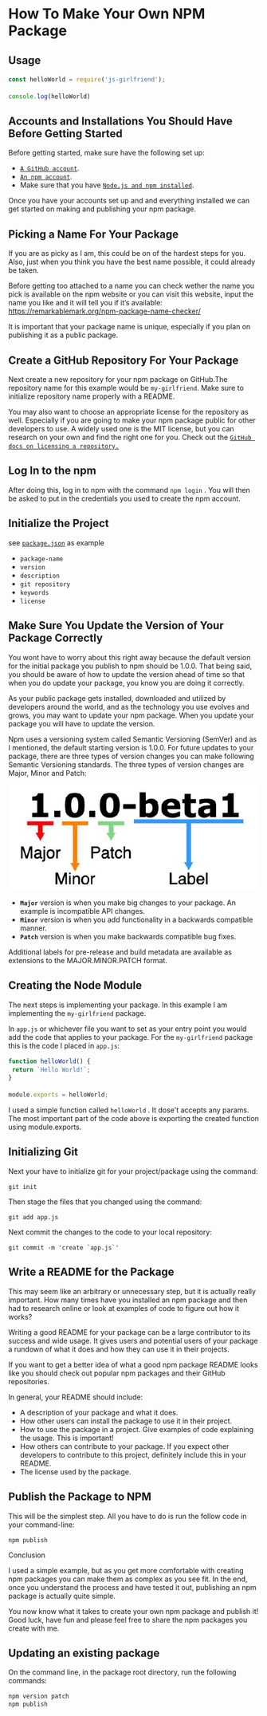 
# How To Make Your Own NPM Package

## Usage

```js
const helloWorld = require('js-girlfriend');

console.log(helloWorld)
```

## Accounts and Installations You Should Have Before Getting Started

Before getting started, make sure have the following set up:

- [`A GitHub account`](https://github.com/).
- [`An npm account`](https://www.npmjs.com/).
- Make sure that you have [`Node.js and npm installed`](https://docs.npmjs.com/downloading-and-installing-node-js-and-npm).

Once you have your accounts set up and and everything installed we can get started on making and publishing your npm package.

## Picking a Name For Your Package

If you are as picky as I am, this could be on of the hardest steps for you. Also, just when you think you have the best name possible, it could already be taken.

Before getting too attached to a name you can check wether the name you pick is available on the npm website or you can visit this website, input the name you like and it will tell you if it’s available: <https://remarkablemark.org/npm-package-name-checker/>

It is important that your package name is unique, especially if you plan on publishing it as a public package.

## Create a GitHub Repository For Your Package

Next create a new repository for your npm package on GitHub.The repository name for this example would be `my-girlfriend`. Make sure to initialize repository name properly with a README.

You may also want to choose an appropriate license for the repository as well. Especially if you are going to make your npm package public for other developers to use. A widely used one is the MIT license, but you can research on your own and find the right one for you. Check out the [`GitHub docs on licensing a repository.`](https://docs.github.com/en/github/creating-cloning-and-archiving-repositories/licensing-a-repository)

## Log In to the npm

After doing this, log in to npm with the command `npm login` . You will then be asked to put in the credentials you used to create the npm account.

## Initialize the Project

see [`package.json`](package.json) as example

- `package-name`
- `version`
- `description`
- `git repository`
- `keywords`
- `license`

## Make Sure You Update the Version of Your Package Correctly

You wont have to worry about this right away because the default version for the initial package you publish to npm should be 1.0.0. That being said, you should be aware of how to update the version ahead of time so that when you do update your package, you know you are doing it correctly.

As your public package gets installed, downloaded and utilized by developers around the world, and as the technology you use evolves and grows, you may want to update your npm package. When you update your package you will have to update the version.

Npm uses a versioning system called Semantic Versioning (SemVer) and as I mentioned, the default starting version is 1.0.0. For future updates to your package, there are three types of version changes you can make following Semantic Versioning standards. The three types of version changes are Major, Minor and Patch:

![npm version](./assets/images/npm-version.jpeg)

- **`Major`** version is when you make big changes to your package. An example is incompatible API changes.
- **`Minor`** version is when you add functionality in a backwards compatible manner.
- **`Patch`** version is when you make backwards compatible bug fixes.

Additional labels for pre-release and build metadata are available as extensions to the MAJOR.MINOR.PATCH format.

## Creating the Node Module

The next steps is implementing your package. In this example I am implementing the `my-girlfriend` package.

In `app.js` or whichever file you want to set as your entry point you would add the code that applies to your package. For the `my-girlfriend` package this is the code I placed in `app.js`:

```js
function helloWorld() {
 return `Hello World!`;
}

module.exports = helloWorld;
```

I used a simple function called `helloWorld` . It dose't accepts any params. The most important part of the code above is exporting the created function using module.exports.

## Initializing Git

Next your have to initialize git for your project/package using the command:

```shell
git init
```

Then stage the files that you changed using the command:

```shell
git add app.js
```

Next commit the changes to the code to your local repository:

```shell
git commit -m 'create `app.js`'
```

## Write a README for the Package

This may seem like an arbitrary or unnecessary step, but it is actually really important. How many times have you installed an npm package and then had to research online or look at examples of code to figure out how it works?

Writing a good README for your package can be a large contributor to its success and wide usage. It gives users and potential users of your package a rundown of what it does and how they can use it in their projects.

If you want to get a better idea of what a good npm package README looks like you should check out popular npm packages and their GitHub repositories.

In general, your README should include:

- A description of your package and what it does.
- How other users can install the package to use it in their project.
- How to use the package in a project. Give examples of code explaining the usage. This is important!
- How others can contribute to your package. If you expect other developers to contribute to this project, definitely include this in your README.
- The license used by the package.

## Publish the Package to NPM

This will be the simplest step. All you have to do is run the follow code in your command-line:

```shell
npm publish
```

Conclusion

I used a simple example, but as you get more comfortable with creating npm packages you can make them as complex as you see fit. In the end, once you understand the process and have tested it out, publishing an npm package is actually quite simple.

You now know what it takes to create your own npm package and publish it! Good luck, have fun and please feel free to share the npm packages you create with me.

## Updating an existing package

On the command line, in the package root directory, run the following commands:

```shell
npm version patch
npm publish
```
